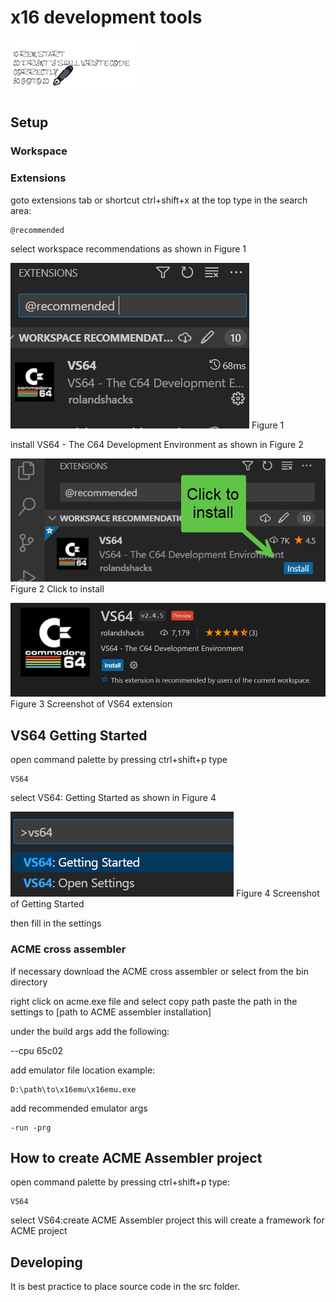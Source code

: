 # x16  development tools

![Writing code title](images/writingcodecropped200.png)

## Setup

### Workspace

### Extensions

goto extensions tab or shortcut ctrl+shift+x
at the top type in the search area:

    @recommended

select workspace recommendations as shown in Figure 1

![workspace recommended](images/workspaacerecommended.png)
Figure 1


install VS64 - The C64 Development Environment as shown in  Figure 2

![clicktoinstall](images/clicktoinstallvs64.png)
Figure 2 Click to install


![vs54ss](images\vs64ss.png)
Figure 3 Screenshot of VS64 extension

## VS64 Getting Started

open command palette by pressing
ctrl+shift+p
type

    VS64

select VS64: Getting Started as shown in  Figure 4


![gettingsrtarted](images\gettingstarted.png)
Figure 4 Screenshot of Getting Started

then fill in the settings

### ACME cross assembler

if necessary download the ACME cross assembler
or select from the bin directory

right click on acme.exe file and select copy path
paste the path in the settings to [path to ACME assembler installation]

under the build args add the following:

   --cpu 65c02

add emulator file location
example:

    D:\path\to\x16emu\x16emu.exe

add recommended emulator args

    -run -prg

## How to create ACME Assembler project

open command palette by pressing ctrl+shift+p
type:

    VS64

select VS64:create ACME Assembler project
this will create a framework for ACME project

## Developing

It is best practice to place source code in the  src folder.

